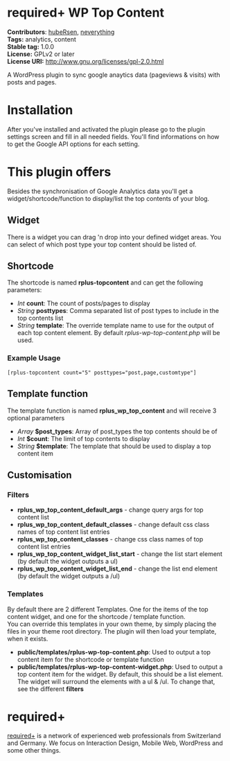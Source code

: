 # required+ WP Top Content
**Contributors**: [hubeRsen](https://github.com/hubeRsen), [neverything](https://github.com/neverything)  
**Tags:** analytics, content  
**Stable tag:** 1.0.0  
**License:** GPLv2 or later  
**License URI:** http://www.gnu.org/licenses/gpl-2.0.html

A WordPress plugin to sync google anaytics data (pageviews & visits) with posts and pages.

# Installation
After you've installed and activated the plugin please go to the plugin settings screen and fill in all needed fields. You'll find informations on how to get the Google API options for each setting.

# This plugin offers
Besides the synchronisation of Google Analytics data you'll get a widget/shortcode/function to display/list the top contents of your blog.

## Widget
There is a widget you can drag 'n drop into your defined widget areas. You can select of which post type your top content should be listed of.

## Shortcode
The shortcode is named **rplus-topcontent** and can get the following parameters:

- *Int* **count**: The count of posts/pages to display
- *String* **posttypes**: Comma separated list of post types to include in the top contents list
- *String* **template**: The override template name to use for the output of each top content element. By default *rplus-wp-top-content.php* will be used.

### Example Usage
    [rplus-topcontent count="5" posttypes="post,page,customtype"]


## Template function
The template function is named **rplus_wp_top_content** and will receive 3 optional parameters

- *Array* **$post_types**: Array of post_types the top contents should be of
- *Int*   **$count**: The limit of top contents to display
- *String* **$template**: The template that should be used to display a top content item
 

## Customisation
### Filters

- **rplus_wp_top_content_default_args** - change query args for top content list
- **rplus_wp_top_content_default_classes** - change default css class names of top content list entries
- **rplus_wp_top_content_classes** - change css class names of top content list entries
- **rplus_wp_top_content_widget_list_start** - change the list start element (by default the widget outputs a ul)
- **rplus_wp_top_content_widget_list_end** - change the list end element (by default the widget outputs a /ul)

### Templates
By default there are 2 different Templates. One for the items of the top content widget, and one for the shortcode / template function.  
You can override this templates in your own theme, by simply placing the files in your theme root directory. The plugin will then load your template, when it exists.

- **public/templates/rplus-wp-top-content.php**: Used to output a top content item for the shortcode or template function
- **public/templates/rplus-wp-top-content-widget.php**: Used to output a top content item for the widget. By default, this should be a list element. The widget will surround the elements with a ul & /ul. To change that, see the different **filters**

# required+
[required+](http://required.ch) is a network of experienced web professionals from Switzerland and Germany. We focus on Interaction Design, Mobile Web, WordPress and some other things.